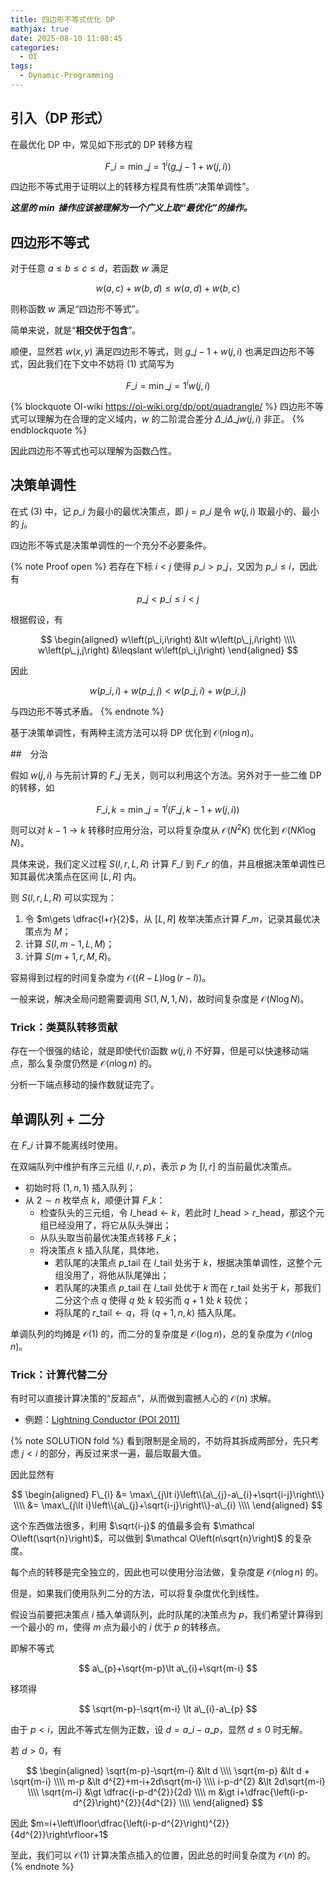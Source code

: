 ```yaml
---
title: 四边形不等式优化 DP
mathjax: true
date: 2025-08-10 11:08:45
categories:
  - OI
tags:
  - Dynamic-Programming
---
```


## 引入（DP 形式）

在最优化 DP 中，常见如下形式的 DP 转移方程

$$
\tag{1} F\_{i} = \min\_{j=1}^{i}\left(g\_{j-1}+w\left(j,i\right)\right)
$$

四边形不等式用于证明以上的转移方程具有性质“决策单调性”。

***这里的 $\min$ 操作应该被理解为一个广义上取“最优化”的操作。***

## 四边形不等式

对于任意 $a\leqslant b\leqslant c\leqslant d$，若函数 $w$ 满足

$$
\tag{2} w\left(a,c\right)+w\left(b,d\right)\leqslant w\left(a,d\right)+w\left(b,c\right)
$$

则称函数 $w$ 满足“四边形不等式”。

简单来说，就是“**相交优于包含**”。

顺便，显然若 $w\left(x,y\right)$ 满足四边形不等式，则 $g\_{j-1}+w\left(j,i\right)$ 也满足四边形不等式，因此我们在下文中不妨将 $\mathrm{\left(1\right)}$ 式简写为

$$
\tag{3} F\_{i} = \min\_{j=1}^{i}w\left(j,i\right)
$$

{% blockquote OI-wiki https://oi-wiki.org/dp/opt/quadrangle/ %}
四边形不等式可以理解为在合理的定义域内，$w$ 的二阶混合差分 $\Delta\_{i}\Delta\_{j}w\left(j,i\right)$ 非正。
{% endblockquote %}

因此四边形不等式也可以理解为函数凸性。

## 决策单调性

在式 $\mathrm{\left(3\right)}$ 中，记 $p\_i$ 为最小的最优决策点，即 $j=p\_i$ 是令 $w\left(j,i\right)$ 取最小的、最小的 $j$。

四边形不等式是决策单调性的一个充分不必要条件。

{% note Proof open %}
若存在下标 $i\lt j$ 使得 $p\_i\gt p\_j$，又因为 $p\_i\leqslant i$，因此有

$$
p\_j\lt p\_i\leqslant i\lt j
$$

根据假设，有

$$
\begin{aligned}
  w\left(p\_i,i\right) &\lt w\left(p\_j,i\right) \\\\
  w\left(p\_j,j\right) &\leqslant w\left(p\_i,j\right)
\end{aligned}
$$

因此

$$
w\left(p\_i,i\right)+w\left(p\_j,j\right)\lt w\left(p\_j,i\right)+w\left(p\_i,j\right)
$$

与四边形不等式矛盾。
{% endnote %}

基于决策单调性，有两种主流方法可以将 DP 优化到 $\mathcal O\left(n\log n\right)$。

##　分治

假如 $w\left(j,i\right)$ 与先前计算的 $F\_j$ 无关，则可以利用这个方法。另外对于一些二维 DP 的转移，如

$$
F\_{i,k} = \min\_{j=1}^{i}\left(F\_{j,k-1}+w\left(j,i\right)\right)
$$

则可以对 $k-1\to k$ 转移时应用分治，可以将复杂度从 $\mathcal O\left(N^{2}K\right)$ 优化到 $\mathcal O\left(NK\log N\right)$。

具体来说，我们定义过程 $S\left(l,r,L,R\right)$ 计算 $F\_l$ 到 $F\_r$ 的值，并且根据决策单调性已知其最优决策点在区间 $[L,R]$ 内。

则 $S\left(l,r,L,R\right)$ 可以实现为：

1. 令 $m\gets \dfrac{l+r}{2}$，从 $[L,R]$ 枚举决策点计算 $F\_m$，记录其最优决策点为 $M$；
2. 计算 $S\left(l,m-1,L,M\right)$；
3. 计算 $S\left(m+1,r,M,R\right)$。

容易得到过程的时间复杂度为 $\mathcal O\left(\left(R-L\right)\log \left(r-l\right)\right)$。

一般来说，解决全局问题需要调用 $S\left(1,N,1,N\right)$，故时间复杂度是 $\mathcal O\left(N\log N\right)$。

### Trick：类莫队转移贡献

存在一个很强的结论，就是即使代价函数 $w\left(j,i\right)$ 不好算，但是可以快速移动端点，那么复杂度仍然是 $\mathcal O\left(n\log n\right)$ 的。

分析一下端点移动的操作数就证完了。

## 单调队列 + 二分

在 $F\_i$ 计算不能离线时使用。

在双端队列中维护有序三元组 $\left(l,r,p\right)$，表示 $p$ 为 $[l,r]$ 的当前最优决策点。

+ 初始时将 $\left(1,n,1\right)$ 插入队列；
+ 从 $2\sim n$ 枚举点 $k$，顺便计算 $F\_k$：
  + 检查队头的三元组，令 $l\_{\mathrm{head}}\gets k$，若此时 $l\_{\mathrm{head}}\gt r\_{\mathrm{head}}$，那这个元组已经没用了，将它从队头弹出；
  + 从队头取当前最优决策点转移 $F\_k$；
  + 将决策点 $k$ 插入队尾，具体地，
    + 若队尾的决策点 $p\_{\mathrm{tail}}$ 在 $l\_{\mathrm{tail}}$ 处劣于 $k$，根据决策单调性，这整个元组没用了，将他从队尾弹出；
    + 若队尾的决策点 $p\_{\mathrm{tail}}$ 在 $l\_{\mathrm{tail}}$ 处优于 $k$ 而在 $r\_{\mathrm{tail}}$ 处劣于 $k$，那我们二分这个点 $q$ 使得 $q$ 处 $k$ 较劣而 $q+1$ 处 $k$ 较优；
    + 将队尾的 $r\_{\mathrm{tail}}\gets q$，将 $\left(q+1,n,k\right)$ 插入队尾。

单调队列的均摊是 $\mathcal O\left(1\right)$ 的，而二分的复杂度是 $\mathcal O\left(\log n\right)$，总的复杂度为 $\mathcal O\left(n\log n\right)$。

### Trick：计算代替二分

有时可以直接计算决策的“反超点”，从而做到震撼人心的 $\mathcal O\left(n\right)$ 求解。

+ 例题：[Lightning Conductor (POI 2011)](https://www.luogu.com.cn/problem/P3515)

{% note SOLUTION fold %}
看到限制是全局的，不妨将其拆成两部分，先只考虑 $j < i$ 的部分，再反过来求一遍，最后取最大值。

因此显然有

$$
\begin{aligned}
  F\_{i} 
  &= \max\_{j\lt i}\left\\{a\_{j}-a\_{i}+\sqrt{i-j}\right\\} \\\\
  &= \max\_{j\lt i}\left\\{a\_{j}+\sqrt{i-j}\right\\}-a\_{i} \\\\
\end{aligned}
$$

这个东西做法很多，利用 $\sqrt{i-j}$ 的值最多会有 $\mathcal O\left(\sqrt{n}\right)$，可以做到 $\mathcal O\left(n\sqrt{n}\right)$ 的复杂度。

每个点的转移是完全独立的，因此也可以使用分治法做，复杂度是 $\mathcal O\left(n\log n\right)$ 的。

但是，如果我们使用队列二分的方法，可以将复杂度优化到线性。

假设当前要把决策点 $i$ 插入单调队列，此时队尾的决策点为 $p$，我们希望计算得到一个最小的 $m$，使得 $m$ 点为最小的 $i$ 优于 $p$ 的转移点。

即解不等式

$$
a\_{p}+\sqrt{m-p}\lt a\_{i}+\sqrt{m-i}
$$

移项得

$$
\sqrt{m-p}-\sqrt{m-i} \lt a\_{i}-a\_{p}
$$

由于 $p\lt i$，因此不等式左侧为正数，设 $d=a\_{i}-a\_{p}$，显然 $d\leqslant 0$ 时无解。

若 $d\gt 0$，有

$$
\begin{aligned}
  \sqrt{m-p}-\sqrt{m-i} &\lt d \\\\
  \sqrt{m-p} &\lt d + \sqrt{m-i} \\\\
  m-p &\lt d^{2}+m-i+2d\sqrt{m-i} \\\\
  i-p-d^{2} &\lt 2d\sqrt{m-i} \\\\
  \sqrt{m-i} &\gt \dfrac{i-p-d^{2}}{2d} \\\\
  m &\gt i+\dfrac{\left(i-p-d^{2}\right)^{2}}{4d^{2}} \\\\
\end{aligned}
$$

因此 $m=i+\left\lfloor\dfrac{\left(i-p-d^{2}\right)^{2}}{4d^{2}}\right\rfloor+1$

至此，我们可以 $\mathcal O(1)$ 计算决策点插入的位置，因此总的时间复杂度为 $\mathcal O(n)$ 的。
{% endnote %}
